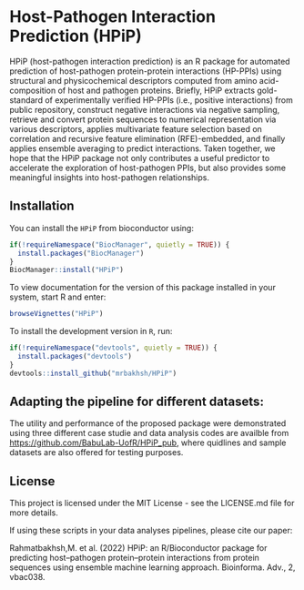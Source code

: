 # Host-Pathogen Interaction Prediction (HPiP)

HPiP (host-pathogen interaction prediction) is an R package for automated prediction of host-pathogen protein-protein interactions (HP-PPIs) using structural and physicochemical descriptors computed from amino acid-composition of host and pathogen proteins. Briefly, HPiP extracts gold-standard of experimentally verified HP-PPIs (i.e., positive interactions) from public repository, construct negative interactions via negative sampling, retrieve and convert protein sequences to numerical representation via various descriptors, applies multivariate feature selection based on correlation and recursive feature elimination (RFE)-embedded, and finally applies ensemble averaging to predict interactions. Taken together, we hope that the HPiP package not only contributes a useful predictor to accelerate the exploration of host-pathogen PPIs, but also provides some meaningful insights into host-pathogen relationships.
## Installation

You can install the `HPiP` from bioconductor using:

```r
if(!requireNamespace("BiocManager", quietly = TRUE)) {
  install.packages("BiocManager") 
}
BiocManager::install("HPiP")
```

To view documentation for the version of this package installed in your system, start R and enter:

```r
browseVignettes("HPiP")
```

To install the development version in `R`, run:
  
```r
if(!requireNamespace("devtools", quietly = TRUE)) {
  install.packages("devtools") 
}
devtools::install_github("mrbakhsh/HPiP")
```

## Adapting the pipeline for different datasets:

The utility and performance of the proposed package were demonstrated using three different case studie and data analysis codes are availble from https://github.com/BabuLab-UofR/HPiP_pub, where quidlines and sample datasets are also offered for testing purposes.


## License
This project is licensed under the MIT License - see the LICENSE.md file for more details.

If using these scripts in your data analyses pipelines, please cite our paper:

Rahmatbakhsh,M. et al. (2022) HPiP: an R/Bioconductor package for predicting host–pathogen protein–protein interactions from protein sequences using ensemble machine learning approach. Bioinforma. Adv., 2, vbac038.


